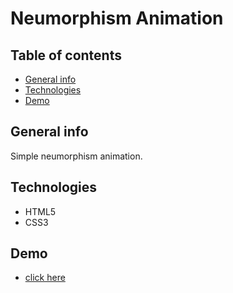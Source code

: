 # Neumorphism Animation

## Table of contents
* [General info](#general-info)
* [Technologies](#technologies)
* [Demo](#demo)

## General info

Simple neumorphism animation.

## Technologies

* HTML5
* CSS3

## Demo

- [click here](https://mikulew.github.io/css-neumorphism-animation/)
